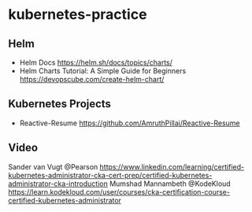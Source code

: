 # kubernetes-practice

## Helm
- Helm Docs
https://helm.sh/docs/topics/charts/
- Helm Charts Tutorial: A Simple Guide for Beginners
https://devopscube.com/create-helm-chart/

## Kubernetes Projects
- Reactive-Resume
https://github.com/AmruthPillai/Reactive-Resume

## Video
Sander van Vugt @Pearson
https://www.linkedin.com/learning/certified-kubernetes-administrator-cka-cert-prep/certified-kubernetes-administrator-cka-introduction
Mumshad Mannambeth @KodeKloud 
https://learn.kodekloud.com/user/courses/cka-certification-course-certified-kubernetes-administrator
